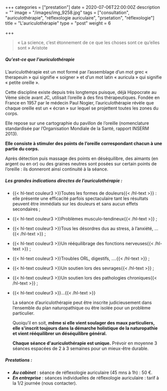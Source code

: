 +++
categories = ["prestation"]
date = 2020-07-06T22:00:00Z
description = ""
image = "/images/img_9258.jpg"
tags = ["consultation", "auriculothérapie", "réflexologie auriculaire", "prsetation", "réflexologie"]
title = "L'auriculothérapie"
type = "post"
weight = 6

+++
> « La science, c’est étonnement de ce que les choses sont ce qu’elles sont » Aristote

##### Qu'est-ce que l'auriculothérapie

L’auriculothérapie est un mot formé par l’assemblage d’un mot grec « therapeuin » qui signifie « soigner » et d’un mot latin « auricula » qui signifie « petite oreille ». 

Cette discipline existe depuis très longtemps puisque, déjà Hippocrate au Vème siècle avant JC, utilisait l’oreille à des fins thérapeutiques. Fondée en France en 1957 par le médecin Paul Nogier, l’auriculothérapie révèle que chaque oreille est un « écran » sur lequel se projettent toutes les zones du corps. 

Elle repose sur une cartographie du pavillon de l’oreille (nomenclature standardisée par l’Organisation Mondiale de la Santé, rapport INSERM 2013). 

**Elle consiste à stimuler des points de l’oreille correspondant chacun à une partie du corps.** 

Après détection puis massage des points en déséquilibre, des aimants (en argent ou en or) ou des graines neutres sont posées sur certain points de l’oreille : ils donneront ainsi continuité à la séance.

##### Les grandes indications directes de l’auriculothérapie :

* {{< hl-text couleur3 >}}Toutes les formes de douleurs{{< /hl-text >}} : elle présente une efficacité parfois spectaculaire tant les résultats peuvent être immédiats sur les douleurs et sans aucun effets secondaires ;
* {{< hl-text couleur3 >}}Problèmes musculo-tendineux{{< /hl-text >}} ;
* {{< hl-text couleur3 >}}Tous les désordres dus au  stress, à l’anxiété, ...{{< /hl-text >}} ;
* {{< hl-text couleur3 >}}Un rééquilibrage des fonctions nerveuses{{< /hl-text >}} ;
* {{< hl-text couleur3 >}}Troubles ORL, digestifs, ....{{< /hl-text >}} ;
* {{< hl-text couleur3 >}}Un soutien lors des sevrages{{< /hl-text >}} ;
* {{< hl-text couleur3 >}}Un soutien lors des pathologies chroniques{{< /hl-text >}} ;
* {{< hl-text couleur3 >}}...{{< /hl-text >}}

  La séance d’auriculothérapie peut être inscrite judicieusement dans l’ensemble du plan naturopathique ou être isolée pour un problème particulier. 

  Quoiqu’il en soit, **même si elle vient soulager des maux particuliers, elle s'inscrit toujours dans la démarche holistique de la naturopathie et vient rééquilibrer un déséquilibre général.** 

  **Chaque séance d'auriculothérapie est unique.** Prévoir en moyenne 3 séances espacées de 2 à 3 semaines pour un mieux-être durable.

##### Prestations :

* **_Au cabinet_** : séance de réflexologie auriculaire (45 mns à 1h) : 50 €.
* **_En entreprise_** : séances individuelles de réflexologie auriculaire : tarif à la 1/2 journée (nous
  contacter).